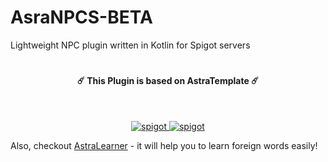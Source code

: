 # AsraNPCS-BETA
Lightweight NPC plugin written in Kotlin for Spigot servers


# 
<h4 align="center">☄️ This Plugin is based on AstraTemplate ☄️ </h4>
</br>
<p align="center">
    <a href="https://github.com/Astra-Interactive/AstraLibs">
        <img alt="spigot" src="https://img.shields.io/badge/github-AstraLibs-1B76CA"/>
    </a>    
    <a href="https://github.com/Astra-Interactive/AstraTemplate">
        <img alt="spigot" src="https://img.shields.io/badge/github-AstraTemplate-1B76CA"/>
    </a>
</p>

Also, checkout [AstraLearner](https://play.google.com/store/apps/details?id=com.makeevrserg.astralearner) - it will help you to learn foreign words easily!
